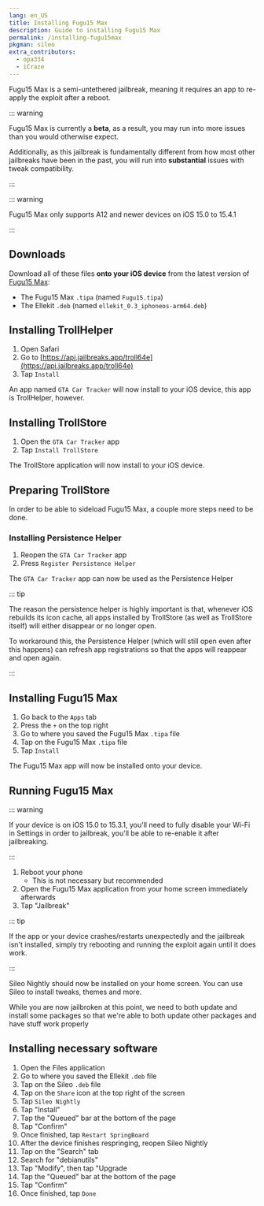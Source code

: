```yaml
---
lang: en_US
title: Installing Fugu15 Max
description: Guide to installing Fugu15 Max
permalink: /installing-fugu15max
pkgman: sileo
extra_contributors:
  - opa334
  - iCraze
---
```


Fugu15 Max is a <router-link to="/types-of-jailbreak/#semi-untethered-jailbreaks">semi-untethered jailbreak</router-link>, meaning it requires an app to re-apply the exploit after a reboot.

::: warning

Fugu15 Max is currently a **beta**, as a result, you may run into more issues than you would otherwise expect.

Additionally, as this jailbreak is fundamentally different from how most other jailbreaks have been in the past, you will run into **substantial** issues with tweak compatibility.

:::

::: warning

Fugu15 Max only supports A12 and newer devices on iOS 15.0 to 15.4.1

:::

## Downloads

Download all of these files **onto your iOS device** from the latest version of [Fugu15 Max](https://github.com/opa334/Fugu15/releases/tag/1.0.0-beta.1):
- The Fugu15 Max `.tipa` (named `Fugu15.tipa`)
- The Ellekit `.deb` (named `ellekit_0.3_iphoneos-arm64.deb`)

## Installing TrollHelper

1. Open Safari
1. Go to [https://api.jailbreaks.app/troll64e](https://api.jailbreaks.app/troll64e)
1. Tap `Install`

An app named `GTA Car Tracker` will now install to your iOS device, this app is TrollHelper, however.

## Installing TrollStore

1. Open the `GTA Car Tracker` app
1. Tap `Install TrollStore`

The TrollStore application will now install to your iOS device.

## Preparing TrollStore

In order to be able to sideload Fugu15 Max, a couple more steps need to be done.

### Installing Persistence Helper

1. Reopen the `GTA Car Tracker` app
1. Press `Register Persistence Helper`

The `GTA Car Tracker` app can now be used as the Persistence Helper

::: tip

The reason the persistence helper is highly important is that, whenever iOS rebuilds its icon cache, all apps installed by TrollStore (as well as TrollStore itself) will either disappear or no longer open.

To workaround this, the Persistence Helper (which will still open even after this happens) can refresh app registrations so that the apps will reappear and open again.

:::

## Installing Fugu15 Max

1. Go back to the `Apps` tab
1. Press the `+` on the top right
1. Go to where you saved the Fugu15 Max `.tipa` file
1. Tap on the Fugu15 Max `.tipa` file
1. Tap `Install`

The Fugu15 Max app will now be installed onto your device.

## Running Fugu15 Max

::: warning

If your device is on iOS 15.0 to 15.3.1, you'll need to fully disable your Wi-Fi in Settings in order to jailbreak, you'll be able to re-enable it after jailbreaking.

:::

1. Reboot your phone
    - This is not necessary but recommended
1. Open the Fugu15 Max application from your home screen immediately afterwards
1. Tap "Jailbreak"

::: tip

If the app or your device crashes/restarts unexpectedly and the jailbreak isn't installed, simply try rebooting and running the exploit again until it does work.

:::

Sileo Nightly should now be installed on your home screen. You can use Sileo to install <router-link to="/faq/#what-are-tweaks">tweaks</router-link>, themes and more.

While you are now jailbroken at this point, we need to both update and install some packages so that we're able to both update other packages and have stuff work properly

## Installing necessary software

1. Open the Files application
1. Go to where you saved the Ellekit `.deb` file
1. Tap on the Sileo `.deb` file
1. Tap on the `Share` icon at the top right of the screen
1. Tap `Sileo Nightly`
1. Tap "Install"
1. Tap the "Queued" bar at the bottom of the page
1. Tap "Confirm"
1. Once finished, tap `Restart SpringBoard`
1. After the device finishes respringing, reopen Sileo Nightly
1. Tap on the "Search" tab
1. Search for "debianutils"
1. Tap "Modify", then tap "Upgrade
1. Tap the "Queued" bar at the bottom of the page
1. Tap "Confirm"
1. Once finished, tap `Done`

